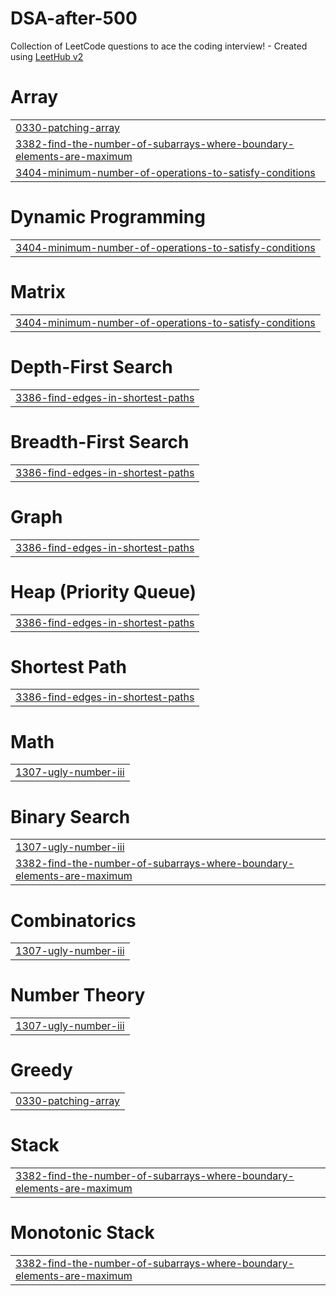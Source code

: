 # DSA-after-500
Collection of LeetCode questions to ace the coding interview! - Created using [LeetHub v2](https://github.com/arunbhardwaj/LeetHub-2.0)


# Array
|  |
| ------- |
| [0330-patching-array](https://github.com/SeineAle/DSA-after-500/tree/master/0330-patching-array) |
| [3382-find-the-number-of-subarrays-where-boundary-elements-are-maximum](https://github.com/SeineAle/DSA-after-500/tree/master/3382-find-the-number-of-subarrays-where-boundary-elements-are-maximum) |
| [3404-minimum-number-of-operations-to-satisfy-conditions](https://github.com/SeineAle/DSA-after-500/tree/master/3404-minimum-number-of-operations-to-satisfy-conditions) |
# Dynamic Programming
|  |
| ------- |
| [3404-minimum-number-of-operations-to-satisfy-conditions](https://github.com/SeineAle/DSA-after-500/tree/master/3404-minimum-number-of-operations-to-satisfy-conditions) |
# Matrix
|  |
| ------- |
| [3404-minimum-number-of-operations-to-satisfy-conditions](https://github.com/SeineAle/DSA-after-500/tree/master/3404-minimum-number-of-operations-to-satisfy-conditions) |
# Depth-First Search
|  |
| ------- |
| [3386-find-edges-in-shortest-paths](https://github.com/SeineAle/DSA-after-500/tree/master/3386-find-edges-in-shortest-paths) |
# Breadth-First Search
|  |
| ------- |
| [3386-find-edges-in-shortest-paths](https://github.com/SeineAle/DSA-after-500/tree/master/3386-find-edges-in-shortest-paths) |
# Graph
|  |
| ------- |
| [3386-find-edges-in-shortest-paths](https://github.com/SeineAle/DSA-after-500/tree/master/3386-find-edges-in-shortest-paths) |
# Heap (Priority Queue)
|  |
| ------- |
| [3386-find-edges-in-shortest-paths](https://github.com/SeineAle/DSA-after-500/tree/master/3386-find-edges-in-shortest-paths) |
# Shortest Path
|  |
| ------- |
| [3386-find-edges-in-shortest-paths](https://github.com/SeineAle/DSA-after-500/tree/master/3386-find-edges-in-shortest-paths) |
# Math
|  |
| ------- |
| [1307-ugly-number-iii](https://github.com/SeineAle/DSA-after-500/tree/master/1307-ugly-number-iii) |
# Binary Search
|  |
| ------- |
| [1307-ugly-number-iii](https://github.com/SeineAle/DSA-after-500/tree/master/1307-ugly-number-iii) |
| [3382-find-the-number-of-subarrays-where-boundary-elements-are-maximum](https://github.com/SeineAle/DSA-after-500/tree/master/3382-find-the-number-of-subarrays-where-boundary-elements-are-maximum) |
# Combinatorics
|  |
| ------- |
| [1307-ugly-number-iii](https://github.com/SeineAle/DSA-after-500/tree/master/1307-ugly-number-iii) |
# Number Theory
|  |
| ------- |
| [1307-ugly-number-iii](https://github.com/SeineAle/DSA-after-500/tree/master/1307-ugly-number-iii) |
# Greedy
|  |
| ------- |
| [0330-patching-array](https://github.com/SeineAle/DSA-after-500/tree/master/0330-patching-array) |
# Stack
|  |
| ------- |
| [3382-find-the-number-of-subarrays-where-boundary-elements-are-maximum](https://github.com/SeineAle/DSA-after-500/tree/master/3382-find-the-number-of-subarrays-where-boundary-elements-are-maximum) |
# Monotonic Stack
|  |
| ------- |
| [3382-find-the-number-of-subarrays-where-boundary-elements-are-maximum](https://github.com/SeineAle/DSA-after-500/tree/master/3382-find-the-number-of-subarrays-where-boundary-elements-are-maximum) |